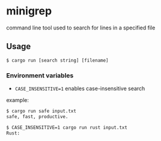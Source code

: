 # minigrep

command line tool used to search for lines in a specified file

## Usage

```
$ cargo run [search string] [filename]
```

### Environment variables

- `CASE_INSENSITIVE=1` enables case-insensitive search

example:

```bash
$ cargo run safe input.txt
safe, fast, productive.

$ CASE_INSENSITIVE=1 cargo run rust input.txt
Rust:
```
